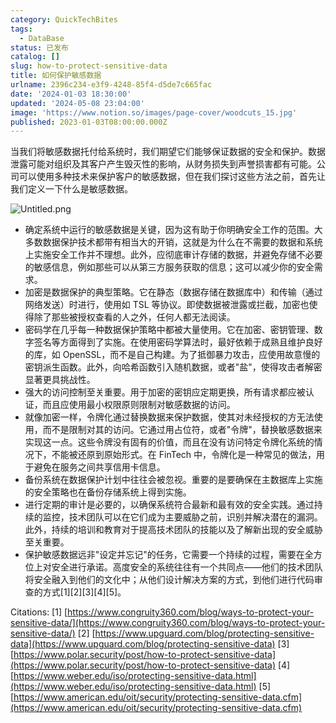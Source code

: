 ```yaml
---
category: QuickTechBites
tags:
  - DataBase
status: 已发布
catalog: []
slug: how-to-protect-sensitive-data
title: 如何保护敏感数据
urlname: 2396c234-e3f9-4248-85f4-d5de7c665fac
date: '2024-01-03 18:30:00'
updated: '2024-05-08 23:04:00'
image: 'https://www.notion.so/images/page-cover/woodcuts_15.jpg'
published: 2023-01-03T08:00:00.000Z
---
```


当我们将敏感数据托付给系统时，我们期望它们能够保证数据的安全和保护。数据泄露可能对组织及其客户产生毁灭性的影响，从财务损失到声誉损害都有可能。公司可以使用多种技术来保护客户的敏感数据，但在我们探讨这些方法之前，首先让我们定义一下什么是敏感数据。


![Untitled.png](https://prod-files-secure.s3.us-west-2.amazonaws.com/5d24fe63-e567-4804-86f9-9fdc62e13082/aa7e6578-50d6-4f37-a4e4-28071bd0fba3/Untitled.png?X-Amz-Algorithm=AWS4-HMAC-SHA256&X-Amz-Content-Sha256=UNSIGNED-PAYLOAD&X-Amz-Credential=ASIAZI2LB466QVOHMIPZ%2F20250408%2Fus-west-2%2Fs3%2Faws4_request&X-Amz-Date=20250408T213516Z&X-Amz-Expires=3600&X-Amz-Security-Token=IQoJb3JpZ2luX2VjEAYaCXVzLXdlc3QtMiJHMEUCICap3WFv0uRhia59AN5mtoIMslWYSqYLGY%2Bc9R89wIDmAiEA4QuxT5HXsy7pE1ybK8Ceeozces5txLcqqhagV2Tudf0q%2FwMIfxAAGgw2Mzc0MjMxODM4MDUiDJG5SPFFo1VPBLwCLyrcAytFYDkqfSnAOY879V9xHcsoGyPQXNzjIq8KN4D%2BpEq%2FhhImonFMPwFe8f8T4SDp2k6KUi%2B7DJoOUZ3THcaneavEZvPLF%2BPivK8Gdw9T8nOblbWa6TikyMn604Q%2B7Rnleu5K90nHZJORtBeBffenM7kHBkAgrEkhRr8oYtlJkvbP27mp8grBR0FIqvfwlgWuYWbEQDyiZvWYPPb4vn2GP6VHUD%2BdSu1lAV%2Fxz740cBbkXBiaP3UmA5DQISPxK8443oqVxk9ACuT92HYzSY%2BIzYANMHHV1cVT012CWFI4Pj533g42%2BhvvDUYz4p3IDQRXrnWENVZYWaP0QPFeAwCMgjbmhN4GtzS1pNb4lNUNPThFQKswO%2BT%2FpH509IVxWDeP6Qd7PDiYpVJgwcInkv%2B6R4adkwYZLTOW0Na88HL%2F3dbUU3sN5I3qj5hfGdh8Kc%2FNVK85nA%2Fe%2FiggD7eomu8p2wbNG%2FnMzmk6z2On77ZFzgTbnyuPAvwP5orG0xwfoqdWevenWxuUQO1US7zaaB60jOTXy5f8T5MJNYsd5%2BqposcOFHyZo4FUVh2jg%2FV%2FKdvRUsVFE726rQTC7NIO03G3IpVvOsioRd51e18WVZkMH4BGrPGKxlutI8EkOs4XMIuo1r8GOqUBkVcmX5oWkzt7gCN1JdZ4WcuARyORgfLuMlmGAe3pf59tWdbZ7bxdRomRy95HNOq1tSwPlXCKGTqOb8asXQQXMSvFAY65OoNQh0LFh%2B%2BSV3Ii6QsPtCtc9DDpB6OrKjctsakpc6zhSPQFnyPJeSMrKZV5pnh1rBxD%2FIGrXg4xnn%2BOeEAGw0vU0Ur2uP9xxDnhxcvu5Iv4AYheEXVNdFjQDSQtnHNG&X-Amz-Signature=a95cbb5a4aa9085aae34795726223cb46e2f3036d47036bb0590612b22541eb6&X-Amz-SignedHeaders=host&x-id=GetObject)

- 确定系统中运行的敏感数据是关键，因为这有助于你明确安全工作的范围。大多数数据保护技术都带有相当大的开销，这就是为什么在不需要的数据和系统上实施安全工作并不理想。此外，应彻底审计存储的数据，并避免存储不必要的敏感信息，例如那些可以从第三方服务获取的信息；这可以减少你的安全需求。
- 加密是数据保护的典型策略。它在静态（数据存储在数据库中）和传输（通过网络发送）时进行，使用如 TSL 等协议。即使数据被泄露或拦截，加密也使得除了那些被授权查看的人之外，任何人都无法阅读。
- 密码学在几乎每一种数据保护策略中都被大量使用。它在加密、密钥管理、数字签名等方面得到了实施。在使用密码学算法时，最好依赖于成熟且维护良好的库，如 OpenSSL，而不是自己构建。为了抵御暴力攻击，应使用故意慢的密钥派生函数。此外，向哈希函数引入随机数据，或者"盐"，使得攻击者解密显著更具挑战性。
- 强大的访问控制至关重要。用于加密的密钥应定期更换，所有请求都应被认证，而且应使用最小权限原则限制对敏感数据的访问。
- 就像加密一样，令牌化通过替换数据来保护数据，使其对未经授权的方无法使用，而不是限制对其的访问。它通过用占位符，或者"令牌"，替换敏感数据来实现这一点。这些令牌没有固有的价值，而且在没有访问特定令牌化系统的情况下，不能被还原到原始形式。在 FinTech 中，令牌化是一种常见的做法，用于避免在服务之间共享信用卡信息。
- 备份系统在数据保护计划中往往会被忽视。重要的是要确保在主数据库上实施的安全策略也在备份存储系统上得到实施。
- 进行定期的审计是必要的，以确保系统符合最新和最有效的安全实践。通过持续的监控，技术团队可以在它们成为主要威胁之前，识别并解决潜在的漏洞。此外，持续的培训和教育对于提高技术团队的技能以及了解新出现的安全威胁至关重要。
- 保护敏感数据远非"设定并忘记"的任务，它需要一个持续的过程，需要在全方位上对安全进行承诺。高度安全的系统往往有一个共同点——他们的技术团队将安全融入到他们的文化中；从他们设计解决方案的方式，到他们进行代码审查的方式[1][2][3][4][5]。

Citations:
[1] [https://www.congruity360.com/blog/ways-to-protect-your-sensitive-data/](https://www.congruity360.com/blog/ways-to-protect-your-sensitive-data/)
[2] [https://www.upguard.com/blog/protecting-sensitive-data](https://www.upguard.com/blog/protecting-sensitive-data)
[3] [https://www.polar.security/post/how-to-protect-sensitive-data](https://www.polar.security/post/how-to-protect-sensitive-data)
[4] [https://www.weber.edu/iso/protecting-sensitive-data.html](https://www.weber.edu/iso/protecting-sensitive-data.html)
[5] [https://www.american.edu/oit/security/protecting-sensitive-data.cfm](https://www.american.edu/oit/security/protecting-sensitive-data.cfm)

